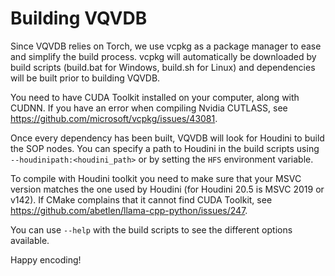 # Building VQVDB

Since VQVDB relies on Torch, we use vcpkg as a package manager to ease and simplify the build process. vcpkg will automatically be downloaded by build scripts (build.bat for Windows, build.sh for Linux) and dependencies will be built prior to building VQVDB.

You need to have CUDA Toolkit installed on your computer, along with CUDNN. If you have an error when compiling Nvidia CUTLASS, see https://github.com/microsoft/vcpkg/issues/43081.

Once every dependency has been built, VQVDB will look for Houdini to build the SOP nodes. You can specify a path to Houdini in the build scripts using `--houdinipath:<houdini_path>` or by setting the `HFS` environment variable.

To compile with Houdini toolkit you need to make sure that your MSVC version matches the one used by Houdini (for Houdini 20.5 is MSVC 2019 or v142). If CMake complains that it cannot find CUDA Toolkit, see https://github.com/abetlen/llama-cpp-python/issues/247.

You can use `--help` with the build scripts to see the different options available.

Happy encoding!